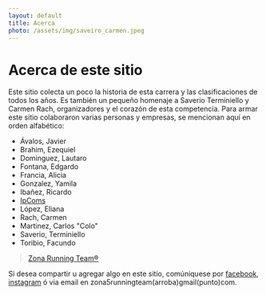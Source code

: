 ```yaml
---
layout: default
title: Acerca 
photo: /assets/img/saveiro_carmen.jpeg
---
```

# Acerca de este sitio

Este sitio colecta un poco la historia de esta carrera y las clasificaciones de todos los años. Es también un pequeño homenaje a Saverio Terminiello y Carmen Rach, organizadores y el corazón de esta competencia. 
Para armar este sitio colaboraron varias personas y empresas, se mencionan aquí en orden alfabético:

* Ávalos, Javier
* Brahim, Ezequiel
* Dominguez, Lautaro
* Fontana, Edgardo
* Francia, Alicia
* Gonzalez, Yamila
* Ibañez, Ricardo
* [IpComs](http://ipcoms.com.ar/)
* López, Eliana
* Rach, Carmen 
* Martinez, Carlos "Colo"
* Saverio, Terminiello
* Toribio, Facundo

> [Zona Running Team®](https://facebook.com/zona5rt/)

Si desea compartir u agregar algo en este sitio, comúniquese por [facebook](https://facebook.com/zona5rt/), [instagram](https://www.instagram.com/zona5runningteam/) ó via email en zona5runningteam(arroba)gmail(punto)com.
